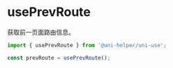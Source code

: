 # usePrevRoute

获取前一页面路由信息。

```typescript
import { usePrevRoute } from '@uni-helper/uni-use';

const prevRoute = usePrevRoute();
```
